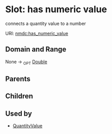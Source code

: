 
# Slot: has numeric value


connects a quantity value to a number

URI: [nmdc:has_numeric_value](https://microbiomedata/meta/has_numeric_value)

## Domain and Range

None ->  <sub>OPT</sub> [Double](Double.md)

## Parents


## Children


## Used by

 * [QuantityValue](QuantityValue.md)
